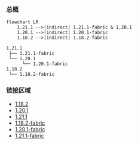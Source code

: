 ### 总概

```mermaid
flowchart LR
    1.21.1 -->|indirect| 1.21.1-fabric & 1.20.1
    1.20.1 -->|indirect| 1.20.1-fabric
    1.18.2 -->|indirect| 1.18.2-fabric
```

```
1.21.1
 ├── 1.21.1-fabric
 └── 1.20.1
      └── 1.20.1-fabric
1.18.2
 └── 1.18.2-fabric
```

### 链接区域

- [1.18.2](/projects/1.18/assets/vanity/vanity)
- [1.20.1](/projects/1.20/assets/vanity/vanity)
- [1.21.1](/projects/1.21/assets/vanity/vanity)
- [1.18.2-fabric](/projects/1.18-fabric/assets/vanity/vanity)
- [1.20.1-fabric](/projects/1.20-fabric/assets/vanity/vanity)
- [1.21.1-fabric](/projects/1.21-fabric/assets/vanity/vanity)